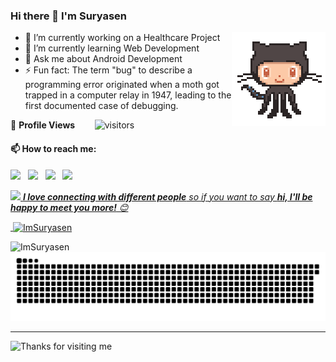 ### Hi there 👋 I'm Suryasen
<img align='right' src='https://github.com/ImSuryasen/ImSuryasen/blob/main/octocat-anime.gif' width='150'>

- 🔭 I’m currently working on a Healthcare Project
- 🌱 I’m currently learning Web Development
- 💬 Ask me about Android Development
- ⚡ Fun fact:
        The term "bug" to describe a programming error originated when a moth got trapped in a computer relay in 1947, leading to the first documented case of debugging.
  

<!--  PROFILES VIEWS -->
🌱 **Profile Views**&nbsp;&nbsp;&nbsp;&nbsp;&nbsp;&nbsp;&nbsp;
![visitors](https://profile-counter.glitch.me/ImSuryasen/count.svg?align=center)

#### 📫 How to reach me:
  
[<img src="https://img.icons8.com/color/48/000000/twitter.png" width="3.5%"/>](https://twitter.com/SURYASE58991621?t=J-qgRMkDdimvBzSXMgq8DA&s=09)  &nbsp; [<img src="https://img.icons8.com/color/48/000000/linkedin.png" width="3.5%"/>](https://www.linkedin.com/in/imsuryasen/)  &nbsp; [<img src="https://img.icons8.com/fluent/48/000000/instagram-new.png" width="3.5%"/>](https://www.instagram.com/imsuryasen/)  &nbsp; <a href="mailto:myselfsuryasen@gmail.com"> <img src="https://img.icons8.com/fluent/48/000000/gmail.png" width="3.5%"/>


<img src="https://media.giphy.com/media/LnQjpWaON8nhr21vNW/giphy.gif" width="60"> <em><b>I love connecting with different people</b> so if you want to say <b>hi, I'll be happy to meet you more!</b> 😊</em>



<p>&nbsp;<img align="center" src="https://github-readme-stats.vercel.app/api?username=ImSuryasen&show_icons=true&title_color=fff&icon_color=79ff97&text_color=9f9f9f&bg_color=151515&count_private=true&locale=en" alt="ImSuryasen" /></p>

<p><img align="left" src="https://github-readme-stats.vercel.app/api/top-langs?username=ImSuryasen&show_icons=true&locale=en&layout=compact" alt="ImSuryasen" /></p>

<a href=#><img src="https://github.com/ImSuryasen/ImSuryasen/blob/main/snake.svg"></a>

---
<!-- <p align="center"><h3 align="center"> Show some ❤️ by ⭐ the repository!!!</h3></p> -->

<img height="120" alt="Thanks for visiting me" width="100%" src="https://raw.githubusercontent.com/BrunnerLivio/brunnerlivio/master/images/marquee.svg" />
